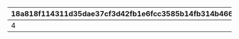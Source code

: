 |18a818f114311d35dae37cf3d42fb1e6fcc3585b14fb314b46621dd9b7bd2d4e|ca26b233aae54300e7cd1dbe27102903c8706dc394a9d2cdb1fcc288358fbc37|63c201fc5fbfc5e35b1d31be109d8183d4aab785c91715c36a03c20e051dd4bf|
| --- | --- | --- |
|4|10201|10074|